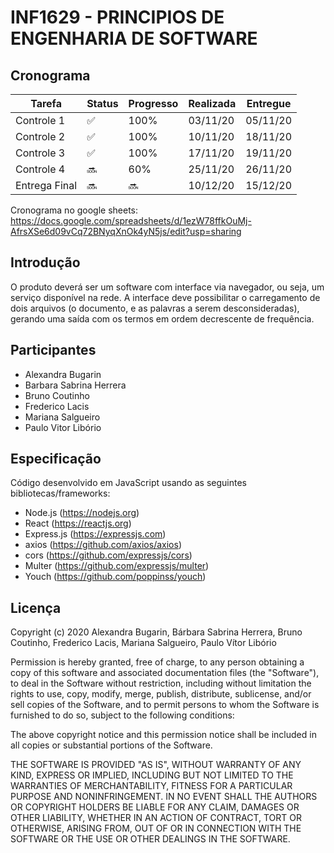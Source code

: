 # INF1629 - PRINCIPIOS DE ENGENHARIA DE SOFTWARE

## Cronograma
Tarefa | Status | Progresso | Realizada | Entregue
------ | ------ | --------- | ------ | ----
Controle 1 | :white_check_mark: | 100% | 03/11/20 | 05/11/20
Controle 2 | :white_check_mark: | 100% | 10/11/20 | 18/11/20
Controle 3 | :white_check_mark: | 100% | 17/11/20 | 19/11/20
Controle 4 | :soon: | 60% | 25/11/20 | 26/11/20
Entrega Final | :soon:| :soon: | 10/12/20 | 15/12/20

Cronograma no google sheets: https://docs.google.com/spreadsheets/d/1ezW78ffkOuMj-AfrsXSe6d09vCq72BNyqXnOk4yN5js/edit?usp=sharing

## Introdução
O produto deverá ser um software com interface via navegador, ou seja, um serviço disponível na rede.
A interface deve possibilitar o carregamento de dois arquivos (o documento, e as palavras a serem desconsideradas), gerando uma saída com os termos em ordem decrescente de frequência.

## Participantes
* Alexandra Bugarin
* Barbara Sabrina Herrera 
* Bruno Coutinho
* Frederico Lacis
* Mariana Salgueiro
* Paulo Vitor Libório

## Especificação
Código desenvolvido em JavaScript usando as seguintes bibliotecas/frameworks:
* Node.js (https://nodejs.org)
* React (https://reactjs.org)
* Express.js (https://expressjs.com)
* axios (https://github.com/axios/axios)
* cors (https://github.com/expressjs/cors)
* Multer (https://github.com/expressjs/multer)
* Youch (https://github.com/poppinss/youch)

## Licença

Copyright (c) 2020 Alexandra Bugarin, Bárbara Sabrina Herrera, Bruno Coutinho, Frederico Lacis, Mariana Salgueiro, Paulo Vítor Libório

 Permission is hereby granted, free of charge, to any person obtaining a copy
 of this software and associated documentation files (the "Software"), to deal
 in the Software without restriction, including without limitation the rights
 to use, copy, modify, merge, publish, distribute, sublicense, and/or sell
 copies of the Software, and to permit persons to whom the Software is
 furnished to do so, subject to the following conditions:

 The above copyright notice and this permission notice shall be included in
 all copies or substantial portions of the Software.

 THE SOFTWARE IS PROVIDED "AS IS", WITHOUT WARRANTY OF ANY KIND, EXPRESS OR
 IMPLIED, INCLUDING BUT NOT LIMITED TO THE WARRANTIES OF MERCHANTABILITY,
 FITNESS FOR A PARTICULAR PURPOSE AND NONINFRINGEMENT. IN NO EVENT SHALL THE
 AUTHORS OR COPYRIGHT HOLDERS BE LIABLE FOR ANY CLAIM, DAMAGES OR OTHER
 LIABILITY, WHETHER IN AN ACTION OF CONTRACT, TORT OR OTHERWISE, ARISING FROM,
 OUT OF OR IN CONNECTION WITH THE SOFTWARE OR THE USE OR OTHER DEALINGS IN
 THE SOFTWARE.
